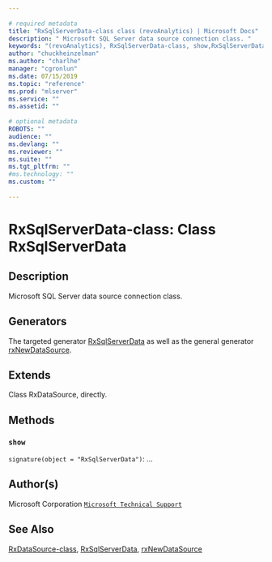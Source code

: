 ```yaml
--- 
 
# required metadata 
title: "RxSqlServerData-class class (revoAnalytics) | Microsoft Docs" 
description: " Microsoft SQL Server data source connection class. " 
keywords: "(revoAnalytics), RxSqlServerData-class, show,RxSqlServerData-method, classes" 
author: "chuckheinzelman"
ms.author: "charlhe" 
manager: "cgronlun" 
ms.date: 07/15/2019
ms.topic: "reference" 
ms.prod: "mlserver" 
ms.service: "" 
ms.assetid: "" 
 
# optional metadata 
ROBOTS: "" 
audience: "" 
ms.devlang: "" 
ms.reviewer: "" 
ms.suite: "" 
ms.tgt_pltfrm: "" 
#ms.technology: "" 
ms.custom: "" 
 
--- 
```

 
 
 
 
 # RxSqlServerData-class: Class RxSqlServerData 
 ## Description
 
Microsoft SQL Server data source connection class.
 
 
 ## Generators 

 
The targeted generator [RxSqlServerData](RxSqlServerData.md) as well as the general generator
[rxNewDataSource](rxNew.md).
 
 ## Extends 

 
Class RxDataSource, directly.
 
 ## Methods 

 


### `show`
`signature(object = "RxSqlServerData")`: ...



 
 ## Author(s)
 Microsoft Corporation [`Microsoft Technical Support`](https://go.microsoft.com/fwlink/?LinkID=698556&clcid=0x409)
 
 
 ## See Also
 
[RxDataSource-class](RxDataSource-class.md),
[RxSqlServerData](RxSqlServerData.md),
[rxNewDataSource](rxNew.md)
   
 
